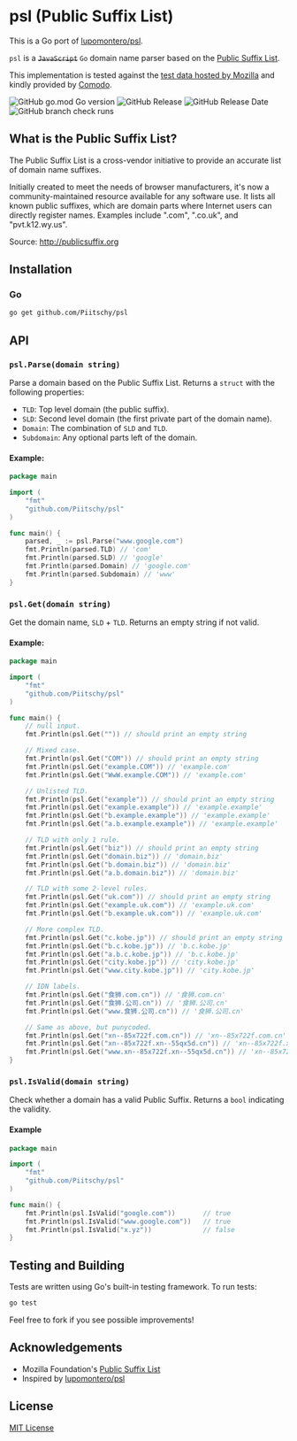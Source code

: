 

# psl (Public Suffix List)

This is a Go port of [lupomontero/psl](https://github.com/lupomontero/psl).

`psl` is a ~~`JavaScript`~~ `Go` domain name parser based on the
[Public Suffix List](https://publicsuffix.org/).

This implementation is tested against the
[test data hosted by Mozilla](http://mxr.mozilla.org/mozilla-central/source/netwerk/test/unit/data/test_psl.txt?raw=1)
and kindly provided by [Comodo](https://www.comodo.com/).

![GitHub go.mod Go version](https://img.shields.io/github/go-mod/go-version/Piitschy/psl)
![GitHub Release](https://img.shields.io/github/v/release/Piitschy/psl)
![GitHub Release Date](https://img.shields.io/github/release-date/Piitschy/psl)
![GitHub branch check runs](https://img.shields.io/github/check-runs/Piitschy/psl/main)

## What is the Public Suffix List?

The Public Suffix List is a cross-vendor initiative to provide an accurate list of domain name suffixes.

Initially created to meet the needs of browser manufacturers, it's now a community-maintained resource available for any software use. It lists all known public suffixes, which are domain parts where Internet users can directly register names. Examples include ".com", ".co.uk", and "pvt.k12.wy.us".

Source: http://publicsuffix.org

## Installation

### Go

```sh
go get github.com/Piitschy/psl
```

## API

### `psl.Parse(domain string)`

Parse a domain based on the Public Suffix List. Returns a `struct` with the following properties:

* `TLD`: Top level domain (the public suffix).
* `SLD`: Second level domain (the first private part of the domain name).
* `Domain`: The combination of `SLD` and `TLD`.
* `Subdomain`: Any optional parts left of the domain.

#### Example:

```go
package main

import (
    "fmt"
    "github.com/Piitschy/psl"
)

func main() {
    parsed, _ := psl.Parse("www.google.com")
    fmt.Println(parsed.TLD) // 'com'
    fmt.Println(parsed.SLD) // 'google'
    fmt.Println(parsed.Domain) // 'google.com'
    fmt.Println(parsed.Subdomain) // 'www'
}
```

### `psl.Get(domain string)`

Get the domain name, `SLD` + `TLD`. Returns an empty string if not valid.

#### Example:

```go
package main

import (
    "fmt"
    "github.com/Piitschy/psl"
)

func main() {
    // null input.
    fmt.Println(psl.Get("")) // should print an empty string

    // Mixed case.
    fmt.Println(psl.Get("COM")) // should print an empty string
    fmt.Println(psl.Get("example.COM")) // 'example.com'
    fmt.Println(psl.Get("WwW.example.COM")) // 'example.com'

    // Unlisted TLD.
    fmt.Println(psl.Get("example")) // should print an empty string
    fmt.Println(psl.Get("example.example")) // 'example.example'
    fmt.Println(psl.Get("b.example.example")) // 'example.example'
    fmt.Println(psl.Get("a.b.example.example")) // 'example.example'

    // TLD with only 1 rule.
    fmt.Println(psl.Get("biz")) // should print an empty string
    fmt.Println(psl.Get("domain.biz")) // 'domain.biz'
    fmt.Println(psl.Get("b.domain.biz")) // 'domain.biz'
    fmt.Println(psl.Get("a.b.domain.biz")) // 'domain.biz'

    // TLD with some 2-level rules.
    fmt.Println(psl.Get("uk.com")) // should print an empty string
    fmt.Println(psl.Get("example.uk.com")) // 'example.uk.com'
    fmt.Println(psl.Get("b.example.uk.com")) // 'example.uk.com'

    // More complex TLD.
    fmt.Println(psl.Get("c.kobe.jp")) // should print an empty string
    fmt.Println(psl.Get("b.c.kobe.jp")) // 'b.c.kobe.jp'
    fmt.Println(psl.Get("a.b.c.kobe.jp")) // 'b.c.kobe.jp'
    fmt.Println(psl.Get("city.kobe.jp")) // 'city.kobe.jp'
    fmt.Println(psl.Get("www.city.kobe.jp")) // 'city.kobe.jp'

    // IDN labels.
    fmt.Println(psl.Get("食狮.com.cn")) // '食狮.com.cn'
    fmt.Println(psl.Get("食狮.公司.cn")) // '食狮.公司.cn'
    fmt.Println(psl.Get("www.食狮.公司.cn")) // '食狮.公司.cn'

    // Same as above, but punycoded.
    fmt.Println(psl.Get("xn--85x722f.com.cn")) // 'xn--85x722f.com.cn'
    fmt.Println(psl.Get("xn--85x722f.xn--55qx5d.cn")) // 'xn--85x722f.xn--55qx5d.cn'
    fmt.Println(psl.Get("www.xn--85x722f.xn--55qx5d.cn")) // 'xn--85x722f.xn--55qx5d.cn'
}

```

### `psl.IsValid(domain string)`

Check whether a domain has a valid Public Suffix. Returns a `bool` indicating the validity.

#### Example

```go
package main

import (
    "fmt"
    "github.com/Piitschy/psl"
)

func main() {
    fmt.Println(psl.IsValid("google.com"))       // true
    fmt.Println(psl.IsValid("www.google.com"))   // true
    fmt.Println(psl.IsValid("x.yz"))             // false
}
```

## Testing and Building

Tests are written using Go's built-in testing framework. To run tests:

```sh
go test
```

Feel free to fork if you see possible improvements!

## Acknowledgements

* Mozilla Foundation's [Public Suffix List](https://publicsuffix.org/)
* Inspired by [lupomontero/psl](https://github.com/lupomontero/psl)

## License

[MIT License](LICENSE.md)
